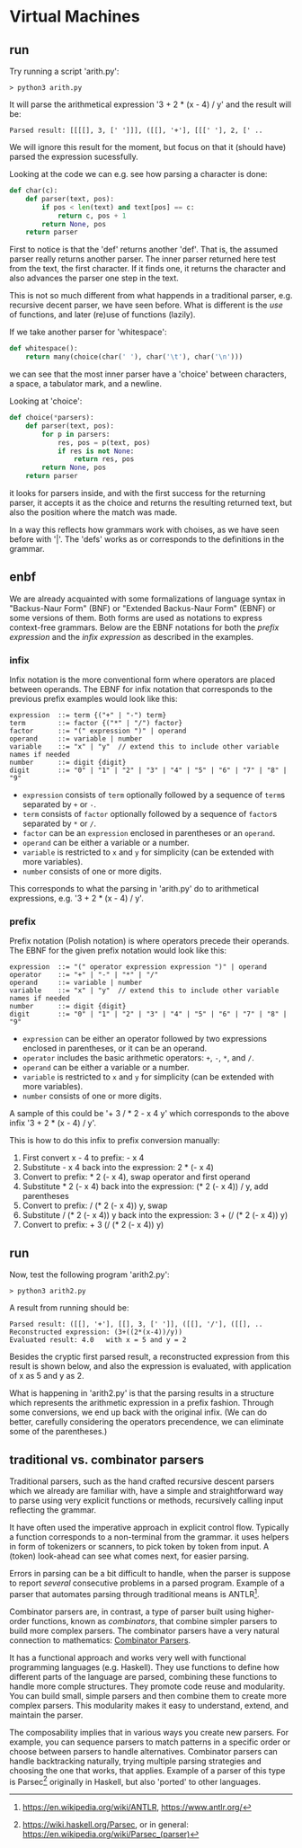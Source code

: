 # Virtual Machines

## run

Try running a script 'arith.py':

```shell
> python3 arith.py
```

It will parse the arithmetical expression '3 + 2 * (x - 4) / y' and
the result will be:

```shell
Parsed result: [[[[], 3, [' ']]], ([[], '+'], [[[' '], 2, [' ..
```

We will ignore this result for the moment, but focus on that it
(should have) parsed the expression sucessfully.

Looking at the code we can e.g. see how parsing a character is done:

```python
def char(c):
    def parser(text, pos):
        if pos < len(text) and text[pos] == c:
            return c, pos + 1
        return None, pos
    return parser
```

First to notice is that the 'def' returns another 'def'. That is, the
assumed parser really returns another parser. The inner parser returned
here test from the text, the first character. If it finds one, it
returns the character and also advances the parser one step in the text.

This is not so much different from what happends in a traditional 
parser, e.g. recursive decent parser, we have seen before. What is 
different is the *use* of functions, and later (re)use of functions
(lazily).

If we take another parser for 'whitespace':

```python
def whitespace():
    return many(choice(char(' '), char('\t'), char('\n')))
```

we can see that the most inner parser have a 'choice' between
characters, a space, a tabulator mark, and a newline.

Looking at 'choice':

```python
def choice(*parsers):
    def parser(text, pos):
        for p in parsers:
            res, pos = p(text, pos)
            if res is not None:
                return res, pos
        return None, pos
    return parser
```

it looks for parsers inside, and with the first
success for the returning parser, it accepts it
as the choice and returns the resulting returned
text, but also the position where the match was made.

In a way this reflects how grammars work with
choises, as we have seen before with '|'. The 'defs'
works as or corresponds to the definitions in the grammar.


## enbf

We are already acquainted with some formalizations of
language syntax in "Backus-Naur Form" (BNF) or
"Extended Backus-Naur Form" (EBNF) or some versions
of them. Both forms are used as notations to express
context-free grammars. Below are the EBNF notations
for both the *prefix expression* and the
*infix expression* as described in the examples.


### infix

Infix notation is the more conventional form where
operators are placed between operands. The EBNF for
infix notation that corresponds to the previous
prefix examples would look like this:

```ebnf
expression  ::= term {("+" | "-") term}
term        ::= factor {("*" | "/") factor}
factor      ::= "(" expression ")" | operand
operand     ::= variable | number
variable    ::= "x" | "y"  // extend this to include other variable names if needed
number      ::= digit {digit}
digit       ::= "0" | "1" | "2" | "3" | "4" | "5" | "6" | "7" | "8" | "9"
```

  - `expression` consists of `term` optionally followed by a
     sequence of `term`s separated by `+` or `-`.
  - `term` consists of `factor` optionally followed by a
    sequence of `factor`s separated by `*` or `/`.
  - `factor` can be an `expression` enclosed in parentheses
    or an `operand`.
  - `operand` can be either a variable or a number.
  - `variable` is restricted to `x` and `y` for simplicity
    (can be extended with more variables).
  - `number` consists of one or more digits.

This corresponds to what the parsing in 'arith.py'
do to arithmetical expressions,
e.g. '3 + 2 * (x - 4) / y'.


### prefix

Prefix notation (Polish notation) is where operators
precede their operands. The EBNF for the given prefix
notation would look like this:

```ebnf
expression  ::= "(" operator expression expression ")" | operand
operator    ::= "+" | "-" | "*" | "/"
operand     ::= variable | number
variable    ::= "x" | "y"  // extend this to include other variable names if needed
number      ::= digit {digit}
digit       ::= "0" | "1" | "2" | "3" | "4" | "5" | "6" | "7" | "8" | "9"
```

  - `expression` can be either an operator followed by two
     expressions enclosed in parentheses, or it can  be an operand.
  - `operator` includes the basic arithmetic operators:
    `+`, `-`, `*`, and `/`.
  - `operand` can be either a variable or a number.
  - `variable` is restricted to `x` and `y` for simplicity
     (can be extended with more variables).
  - `number` consists of one or more digits.

A sample of this could be '+ 3 / * 2 - x 4 y' which
corresponds to the above infix '3 + 2 * (x - 4) / y'.

This is how to do this infix to prefix conversion manually:
1. First convert x - 4 to prefix: - x 4
2. Substitute - x 4 back into the expression: 2 * (- x 4)
3. Convert to prefix: * 2 (- x 4), swap operator and first operand
4. Substitute * 2 (- x 4) back into the expression: (* 2 (- x 4)) / y,
   add parentheses
5. Convert to prefix: / (* 2 (- x 4)) y, swap
6. Substitute / (* 2 (- x 4)) y back into the expression: 3 + (/ (* 2 (- x 4)) y)
7. Convert to prefix: + 3 (/ (* 2 (- x 4)) y)


## run

Now, test the following program 'arith2.py':

```shell
> python3 arith2.py
```

A result from running should be:

```shell
Parsed result: ([[], '+'], [[], 3, [' ']], ([[], '/'], ([[], ..
Reconstructed expression: (3+((2*(x-4))/y))
Evaluated result: 4.0   with x = 5 and y = 2
```

Besides the cryptic first parsed result, a reconstructed expression from this
result is shown below, and also the expression is evaluated, with application
of x as 5 and y as 2.

What is happening in 'arith2.py' is that the parsing results in a structure
which represents the arithmetic expression in a prefix fashion. Through
some conversions, we end up back with the original infix. (We can do better,
carefully considering the operators precendence, we can eliminate some of
the parentheses.)


## traditional vs. combinator parsers

Traditional parsers, such as the hand crafted recursive descent parsers which
we already are familiar with, have a simple and straightforward way to parse
using very explicit functions or methods, recursively calling input reflecting
the grammar. 

It have often used the imperative approach in explicit control flow. Typically
a function corresponds to a non-terminal from the grammar. it uses helpers in
form of tokenizers or scanners, to pick token by token from input. A (token)
look-ahead can see what comes next, for easier parsing.

Errors in parsing can be a bit difficult to handle, when the parser is suppose
to report *several* consecutive problems in a parsed program. Example of a
parser that automates parsing through traditional means is ANTLR[^antlr].

[^antlr]: https://en.wikipedia.org/wiki/ANTLR, https://www.antlr.org/


Combinator parsers are, in contrast, a type of parser built using higher-order
functions, known as *combinators*, that combine simpler parsers to build more
complex parsers. The combinator parsers have a very natural connection to
mathematics: [Combinator Parsers](combpar.pdf).

It has a functional approach and works very well with functional programming
languages (e.g. Haskell). They use functions to define how different parts
of the language are parsed, combining these functions to handle more comple
structures. They promote code reuse and modularity. You can build small,
simple parsers and then combine them to create more complex parsers.
This modularity makes it easy to understand, extend, and maintain the parser.

The composability implies that in various ways you create new parsers.
For example, you can sequence parsers to match patterns in a specific order
or choose between parsers to handle alternatives. Combinator parsers can
handle backtracking naturally, trying multiple parsing strategies and choosing
the one that works, that applies. Example of a parser of this type is
Parsec[^parsec] originally in Haskell, but also 'ported' to other languages.

[^parsec]: https://wiki.haskell.org/Parsec,
or in general: https://en.wikipedia.org/wiki/Parsec_(parser)
